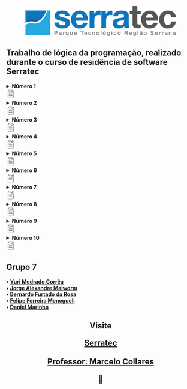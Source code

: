 <!-- <h1 align="center">Trabalho de lógica de programação</h1> -->

<a name="back-to-top">
<p align="center">
  <img height="80px" src="assets/logoSerratec.png" alt="logo serratec"/>
</p>

<h2>
Trabalho de lógica da programação, realizado durante o curso de residência de software Serratec<br>
</h2 >
<!--ts-->
	
<details>
	<summary> <strong> Número 1</strong> </summary>
Leia dois valores e efetue a divisão do primeiro pelo segundo. O segundo valor não pode ser ZERO
ou negativo, caso isso ocorra você deve informar ao usuário que o segundo número deve ser maior
do que ZERO e solicitar um novo valor. Deverá imprimir o resultado. Ao final deve perguntar se
deseja calcular outra divisão e caso sua resposta seja positiva limpe a tela e solicite novos valores.	
</details>
<a href="https://github.com/Jrmaiworm/Trabalho_Logica/blob/main/GRUPO_7__Ex_01.por"><img height="25px" src="assets/file.png" alt="logo file"/></a>


	
<details>
	<summary> <strong> Número 2</strong> </summary>
Programar uma calculadora com as operações: soma, subtração, multiplicação e divisão. Deverá ter
um menu com as opções de operação. Após a escolha da operação deverá permitir a inserção de
dois valores e executar a conta. Deverá apresentar o resultado ao usuário e perguntar se ele deseja
fazer novo cálculo ou se deseja encerrar o programa. Deverá permitir voltar ao menu caso a escolha
seja fazer novo cálculo ou sair caso a escolha seja encerrar o programa.
</details> 
	<a href="https://github.com/Jrmaiworm/Trabalho_Logica/blob/main/GRUPO_7__Ex_01.por"><img height="25px" src="assets/file.png" alt="logo file"/></a>

<details>
	<summary> <strong> Número 3</strong> </summary>
Escreva um programa que leia 10 nomes de alunos e duas notas de avaliações para cada aluno.
Calcule e escreva a média de cada aluno, seguido da informação se foi aprovado ou reprovado.
Considere como média para aprovação 6. Dica: Utilize quantos vetores precisar. Ex. Saída: Fulano
de tal P1= 8.0, P2=6.0, Media=7.0, aprovado!](#instalacao)
</details> 
	<a href="https://github.com/Jrmaiworm/Trabalho_Logica/blob/main/GRUPO_7__Ex_01.por"><img height="25px" src="assets/file.png" alt="logo file"/></a>

<details>
	<summary> <strong> Número 4</strong> </summary>
Faça um programa que mostre um menu contendo 2 opções: 1. Fibonacci 2. Fatorial. Ao escolher o
numero 1 solicite que o usuário escolha a quantidade de números da série de Fibonacci ele quer
imprimir e execute a função recursivamente. Ao escolher a opção 2 solicite ao usuário que escolha
o número que deseja para o cálculo do Fatorial e execute a função recursivamente..
</details> 
	<a href="https://github.com/Jrmaiworm/Trabalho_Logica/blob/main/GRUPO_7__Ex_01.por"><img height="25px" src="assets/file.png" alt="logo file"/></a>

<details>
	<summary> <strong> Número 5</strong> </summary>
Desenvolva um programa no qual o usuário informa 10 números e programa responde qual é o
menor, o maior e a média dos valores.
</details> 
	<a href="https://github.com/Jrmaiworm/Trabalho_Logica/blob/main/GRUPO_7__Ex_01.por"><img height="25px" src="assets/file.png" alt="logo file"/></a>

<details>
	<summary> <strong> Número 6</strong> </summary>
Elabore um programa em que o usuário informa dois números (n1 e n2). O primeiro número (n1)
indica o início do laço de repetição e o segundo número (n2) o fim do laço de repetição. O
programa deverá imprimir a soma de todos os números pares no intervalo entre n1 e n2.
</details> 
	<a href="https://github.com/Jrmaiworm/Trabalho_Logica/blob/main/GRUPO_7__Ex_01.por"><img height="25px" src="assets/file.png" alt="logo file"/></a>

<details>
	<summary> <strong> Número 7</strong> </summary>
Elabora um programa que solicita ao usuário a quantidade de números primos que ele quer que
seja impresso. Após imprima na tela a quantidade de números primos escolhida. Ex. Entrada 4
Saída 1 2 3 5](#remote-files)
</details> 
	<a href="https://github.com/Jrmaiworm/Trabalho_Logica/blob/main/GRUPO_7__Ex_01.por"><img height="25px" src="assets/file.png" alt="logo file"/></a>

<details>
	<summary> <strong> Número 8</strong> </summary>
Elabora um programa que peça ao usuário que entre com 10 números. Após solicite que o usuário
escolha se quer que sejam impressos os números em ordem crescente ou decrescente e conforme
a escolha do usuário e faça a impressão da série.](#multiple-files)
</details> 
	<a href="https://github.com/Jrmaiworm/Trabalho_Logica/blob/main/GRUPO_7__Ex_01.por"><img height="25px" src="assets/file.png" alt="logo file"/></a>

<details>
	<summary> <strong> Número 9</strong> </summary>
Elabore um programa que calcule uma equação do 2° Grau modelo ax2+bx+c. Solicite a entrada das
variáveis a, b, c e calcule as raízes. Apresente no final do cálculo a equação composta pelas
variáveis lidas e o resultado. Ex. Entrada a=1, b=-5, c=6. Saída 1x
2- 5x – 6 =0 -> X1=3 X2=2
</details> 
	<a href="https://github.com/Jrmaiworm/Trabalho_Logica/blob/main/GRUPO_7__Ex_01.por"><img height="25px" src="assets/file.png" alt="logo file"/></a>

<details>
	<summary> <strong> Número 10</strong> </summary>
Desenvolva um programa que some duas matrizes modelo Amxn + Amxn = Amxn. Solicite que o
usuário escolha os números de entrada de ambas as matrizes e apresente como resultado as duas
matrizes de entrada e a matriz resultado, pode ser uma em baixo da outra. Identifique cada matriz
ao apresentar o resultado.
</details> 
	<a href="https://github.com/Jrmaiworm/Trabalho_Logica/blob/main/GRUPO_7__Ex_01.por"><img height="25px" src="assets/file.png" alt="logo file"/></a>
	
<h2><Strong>Grupo 7</h2>
<p align "center">
• <a href="https://github.com/YuriMCorrea"> Yuri Medrado Corrêa</a><br>  
• <a href="https://github.com/Jrmaiworm"> Jorge Alexandre Maiworm</a><br>
• <a href="https://github.com/Befrosa"> Bernardo Furtado da Rosa</a><br>
• <a href="https://github.com/FELIPEMENEGUELI"> Felipe Ferreira Menegueli</a><br>  
• <a href="https://github.com/dlmarinho"> Daniel Marinho</a><br>

	
<p align="center">
	<h2 align="center"> Visite <h\2><br>

<a href="http://serratec.org/">Serratec</a> <br><br>
<a href="https://github.com/mmcollares">Professor: Marcelo Collares</a>


:fries:
<!--te-->

